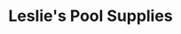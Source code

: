 ---
title: "Leslie's Pool Supplies"
url: /college-station/leslies-pool-supplies/
shop: swimming pool
---